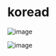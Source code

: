 # koread

![image](https://user-images.githubusercontent.com/111704606/188294682-89da8a3a-97e8-4062-ac93-fc51e955c234.png)


![image](https://user-images.githubusercontent.com/111704606/188294702-bee909ce-3523-40fe-951c-6eeddc19c13e.png)
